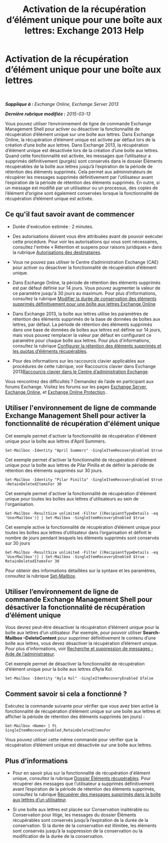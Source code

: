﻿---
title: 'Activation de la récupération d’élément unique pour une boîte aux lettres: Exchange 2013 Help'
TOCTitle: Activation de la récupération d’élément unique pour une boîte aux lettres
ms:assetid: 2e7f1bcd-8395-45ad-86ce-22868bd46af0
ms:mtpsurl: https://technet.microsoft.com/fr-fr/library/Ee633460(v=EXCHG.150)
ms:contentKeyID: 54652726
ms.date: 04/24/2018
mtps_version: v=EXCHG.150
ms.translationtype: HT
---

# Activation de la récupération d’élément unique pour une boîte aux lettres

 

_**Sapplique à :** Exchange Online, Exchange Server 2013_

_**Dernière rubrique modifiée :** 2015-03-13_

Vous pouvez utiliser l’environnement de ligne de commande Exchange Management Shell pour activer ou désactiver la fonctionnalité de récupération d’élément unique sur une boîte aux lettres. Dans Exchange Online, la récupération d’élément unique est activée par défaut lors de la création d’une boîte aux lettres. Dans Exchange 2013, la récupération d’élément unique est désactivée lors de la création d’une boîte aux lettres. Quand cette fonctionnalité est activée, les messages que l’utilisateur a supprimés définitivement (purgés) sont conservés dans le dossier Éléments récupérables de la boîte aux lettres jusqu’à l’expiration de la période de rétention des éléments supprimés. Cela permet aux administrateurs de récupérer les messages supprimés définitivement par l’utilisateur avant l’expiration de la période de rétention des éléments supprimés. En outre, si un message est modifié par un utilisateur ou un processus, des copies de l’élément d’origine sont également conservées lorsque la fonctionnalité de récupération d’élément unique est activée.

## Ce qu'il faut savoir avant de commencer

  - Durée d'exécution estimée : 2 minutes.

  - Des autorisations doivent vous être attribuées avant de pouvoir exécuter cette procédure. Pour voir les autorisations qui vous sont nécessaires, consultez l'entrée « Rétention et suspens pour raisons juridiques » dans la rubrique [Autorisations des destinataires](recipients-permissions-exchange-2013-help.md).

  - Vous ne pouvez pas utiliser le Centre d’administration Exchange (CAE) pour activer ou désactiver la fonctionnalité de récupération d’élément unique.

  - Dans Exchange Online, la période de rétention des éléments supprimés est par défaut définie sur 14 jours. Vous pouvez augmenter la valeur de ce paramètre jusqu'à 30 jours au maximum. Pour plus d’informations, consultez la rubrique [Modifier la durée de conservation des éléments supprimés définitivement pour une boîte aux lettres Exchange Online](https://technet.microsoft.com/fr-fr/library/dn163584\(v=exchg.150\))

  - Dans Exchange 2013, la boîte aux lettres utilise les paramètres de rétention des éléments supprimés de la base de données de boîtes aux lettres, par défaut. La période de rétention des éléments supprimés dans une base de données de boîtes aux lettres est définie sur 14 jours, mais vous pouvez remplacer la valeur par défaut en configurant ce paramètre pour chaque boîte aux lettres. Pour plus d'informations, consultez la rubrique [Configurer la rétention des éléments supprimés et les quotas d’éléments récupérables](configure-deleted-item-retention-and-recoverable-items-quotas-exchange-2013-help.md).

  - Pour des informations sur les raccourcis clavier applicables aux procédures de cette rubrique, voir Raccourcis clavier dans Exchange 2013[Raccourcis clavier dans le Centre d’administration Exchange](keyboard-shortcuts-in-the-exchange-admin-center-exchange-online-protection-help.md).

Vous rencontrez des difficultés ? Demandez de l’aide en participant aux forums Exchange. Visitez les forums sur les pages [Exchange Server](https://go.microsoft.com/fwlink/p/?linkid=60612), [Exchange Online](https://go.microsoft.com/fwlink/p/?linkid=267542), et [Exchange Online Protection](https://go.microsoft.com/fwlink/p/?linkid=285351)..

## Utiliser l'environnement de ligne de commande Exchange Management Shell pour activer la fonctionnalité de récupération d'élément unique

Cet exemple permet d'activer la fonctionnalité de récupération d'élément unique pour la boîte aux lettres d'April Summers.

    Set-Mailbox -Identity "April Summers" -SingleItemRecoveryEnabled $true

Cet exemple permet d'activer la fonctionnalité de récupération d'élément unique pour la boîte aux lettres de Pilar Pinilla et de définir la période de rétention des éléments supprimés sur 30 jours.

    Set-Mailbox -Identity "Pilar Pinilla" -SingleItemRecoveryEnabled $true -RetainDeletedItemsFor 30

Cet exemple permet d'activer la fonctionnalité de récupération d'élément unique pour toutes les boîtes aux lettres d'utilisateurs au sein de l'organisation.

    Get-Mailbox -ResultSize unlimited -Filter {(RecipientTypeDetails -eq 'UserMailbox')} | Set-Mailbox -SingleItemRecoveryEnabled $true

Cet exemple active la fonctionnalité de récupération d’élément unique pour toutes les boîtes aux lettres d’utilisateur dans l’organisation et définit le nombre de jours pendant lesquels les éléments supprimés sont conservés sur 30 jours

    Get-Mailbox -ResultSize unlimited -Filter {(RecipientTypeDetails -eq 'UserMailbox')} | Set-Mailbox -SingleItemRecoveryEnabled $true -RetainDeletedItemsFor 30

Pour obtenir des informations détaillées sur la syntaxe et les paramètres, consultez la rubrique [Set-Mailbox](https://technet.microsoft.com/fr-fr/library/bb123981\(v=exchg.150\)).

## Utiliser l’environnement de ligne de commande Exchange Management Shell pour désactiver la fonctionnalité de récupération d’élément unique

Vous devrez peut-être désactiver la récupération d’élément unique pour la boîte aux lettres d’un utilisateur. Par exemple, pour pouvoir utiliser **Search-Mailbox –DeleteContent** pour supprimer définitivement le contenu d’une boîte aux lettres, vous devez désactiver la récupération d’élément unique. Pour plus d’informations, voir [Recherche et suppression de messages - Aide de l’administrateur](search-for-and-delete-messages-admin-help-exchange-2013-help.md).

Cet exemple permet de désactiver la fonctionnalité de récupération d’élément unique pour la boîte aux lettres d’Ayla Kol.

    Set-Mailbox -Identity "Ayla Kol" -SingleItemRecoveryEnabled $false

## Comment savoir si cela a fonctionné ?

Exécutez la commande suivante pour vérifier que vous avez bien activé la fonctionnalité de récupération d’élément unique sur une boîte aux lettres et afficher la période de rétention des éléments supprimés (en jours) :

    Get-Mailbox <Name> | FL SingleItemRecoveryEnabled,RetainDeletedItemsFor

Vous pouvez utiliser cette même commande pour vérifier que la récupération d’élément unique est désactivée sur une boîte aux lettres.

## Plus d’informations

  - Pour en savoir plus sur la fonctionnalité de récupération d'élément unique, consultez la rubrique [Dossier Éléments récupérables](recoverable-items-folder-exchange-2013-help.md). Pour récupérer des messages que l’utilisateur a supprimés définitivement avant l’expiration de la période de rétention des éléments supprimés, consultez la rubrique [Récupérer des messages supprimés dans la boîte aux lettres d’un utilisateur](recover-deleted-messages-in-a-user-s-mailbox-exchange-2013-help.md).

  - Si une boîte aux lettres est placée sur Conservation inaltérable ou Conservation pour litige, les messages du dossier Éléments récupérables sont conservés jusqu’à l’expiration de la durée de la conservation. Si la durée de la conservation est illimitée, les éléments sont conservés jusqu’à la suppression de la conservation ou la modification de la durée de la conservation.

